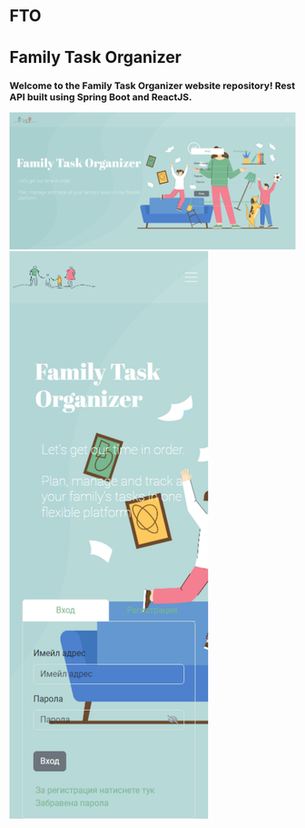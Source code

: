 # FTO

<h1> Family Task Organizer</h1>

<h3>Welcome to the Family Task Organizer website repository! Rest API built using Spring Boot and ReactJS.</h3>

<img src="/github_images/home.png" alt="Project image" style="width: 700px"/>

<img src="/github_images/home_mobile.png" alt="Project image" style="width: 350px"/>
